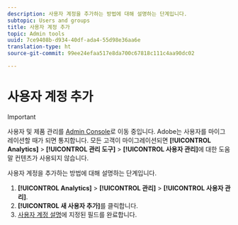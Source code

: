 ```yaml
---
description: 사용자 계정을 추가하는 방법에 대해 설명하는 단계입니다.
subtopic: Users and groups
title: 사용자 계정 추가
topic: Admin tools
uuid: 7ce9408b-d934-40df-ada4-55d98e36aa6e
translation-type: ht
source-git-commit: 99ee24efaa517e8da700c67818c111c4aa90dc02

---
```



# 사용자 계정 추가

>[!IMPORTANT]
>
>사용자 및 제품 관리를 [Admin Console](https://helpx.adobe.com/kr/enterprise/using/admin-console.html)로 이동 중입니다. Adobe는 사용자를 마이그레이션할 때가 되면 통지합니다. 모든 고객이 마이그레이션되면 **[!UICONTROL Analytics]** > **[!UICONTROL 관리 도구]** > **[!UICONTROL 사용자 관리]**&#x200B;에 대한 도움말 컨텐츠가 사용되지 않습니다.

사용자 계정을 추가하는 방법에 대해 설명하는 단계입니다.

1. **[!UICONTROL Analytics]** > **[!UICONTROL 관리]** > **[!UICONTROL 사용자 관리]**.
1. **[!UICONTROL 새 사용자 추가]**&#x200B;를 클릭합니다. 
1. [사용자 계정 설명](/help/admin/user-management2/c-user-management/users.md#section_14A7E169514A42A88E06387CC7C2E9AD)에 지정된 필드를 완료합니다.
